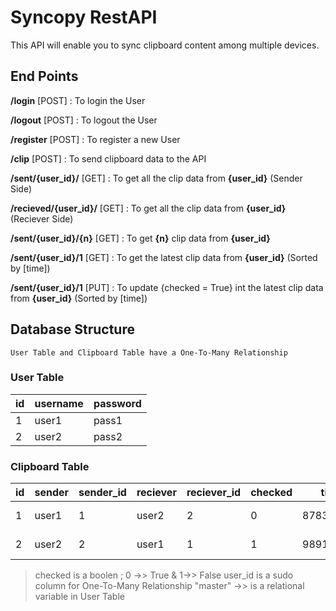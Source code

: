 # Syncopy RestAPI

This API will enable you to sync clipboard content among multiple devices.

## End Points

**/login**  [POST] : To login the User 
	
**/logout**  [POST] : To logout the User
	
**/register**  [POST] : To register a new User
 
**/clip**  [POST] : To send clipboard data to the API
		
**/sent/{user_id}/**  [GET] : To get all the clip data from **{user_id}** (Sender Side)

**/recieved/{user_id}/**  [GET] : To get all the clip data from **{user_id}** (Reciever Side)

**/sent/{user_id}/{n}**  [GET] : To get **{n}** clip data from **{user_id}** 

**/sent/{user_id}/1**  [GET] : To get the latest clip data from **{user_id}** (Sorted by [time])

**/sent/{user_id}/1**  [PUT] : To update {checked = True} int the latest clip data from **{user_id}** (Sorted by [time])
 
 
## Database Structure
	User Table and Clipboard Table have a One-To-Many Relationship

### User Table
| id               |username                       |password                        |
|----------------|-------------------------------|-----------------------------|
|1|user1|pass1|
|2|user2|pass2|

### Clipboard Table

|id|sender|sender_id|reciever|reciever_id|checked|time|content|user_id|
|----------------|-------------|--------|----|-----|-----|-------|------|------|
|1|user1|1|user2|2|0|878372873|"Copied Text 1"|1|
|2|user2|2|user1|1|1|989127937|"Copied Text 2"|2|


> checked is a boolen ; 0 ->> True & 1->> False
> user_id is a sudo column for One-To-Many Relationship
> "master" ->> is a relational variable in User Table 
